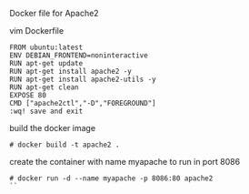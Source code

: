 Docker file for Apache2

vim Dockerfile
```
FROM ubuntu:latest
ENV DEBIAN_FRONTEND=noninteractive
RUN apt-get update
RUN apt-get install apache2 -y
RUN apt-get install apache2-utils -y
RUN apt-get clean
EXPOSE 80
CMD ["apache2ctl","-D","FOREGROUND"]
:wq! save and exit
```

build the docker image
```
# docker build -t apache2 .
```
create the container with name myapache to run in port 8086
```
# docker run -d --name myapache -p 8086:80 apache2
``
